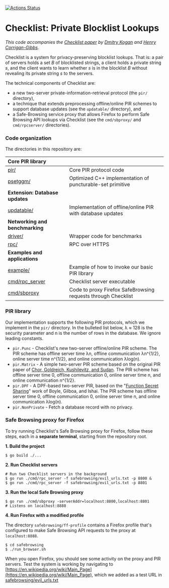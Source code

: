 [![Actions Status](https://github.com/dimakogan/checklist/actions/workflows/main.yml/badge.svg)](https://github.com/dimakogan/checklist/actions/workflows/main.yml)

# Checklist: Private Blocklist Lookups

*This code accompanies the [Checklist paper](https://eprint.iacr.org/2021/345.pdf) by [Dmitry Kogan](https://cs.stanford.edu/~dkogan/) and [Henry Corrigan-Gibbs](https://people.csail.mit.edu/henrycg/).*

Checklist is a system for privacy-preserving blocklist lookups. That is: a pair of servers holds a set *B* of blocklisted strings, a client holds a private string *s*, and the client wants to learn whether *s* is in the blocklist *B* without revealing its private string *s* to the servers.

The technical components of Checklist are:

* a new two-server private-information-retrieval protocol (the `pir/` directory),
* a technique that extends preprocessing offline/online PIR schemes to support database updates (see the `updatable/` directory), and
* a Safe-Browsing service proxy that allows Firefox to perform Safe Browsing API lookups via Checklist (see the `cmd/sbproxy/` and `cmd/rpcserver/` directories).

### Code organization 

The directories in this repository are:

| **Core PIR library** ||
| :--- | :---|
| [pir/](pir/) | Core PIR protocol code |
| [psetggm/](psetggm/) | Optimized C++ implementation of puncturable-set primitive|
| **Extension: Database updates** | |
|[updatable/](updatable/) | Implementation of offline/online PIR with database updates|
| **Networking and benchmarking** | |
| [driver/](driver/) |Wrapper code for benchmarks |
| [rpc/](rpc/) | RPC over HTTPS |
| **Examples and applications** | |
| [example/](example/) | Example of how to invoke our basic PIR library |
| [cmd/rpc_server](cmd/rpc_server/) | Checklist server executable |
| [cmd/sbproxy](cmd/sbproxy/) | Code to proxy Firefox SafeBrowsing requests through Checklist |


### PIR library

Our implementation supports the following PIR protocols, which we implement in the `pir/` directory. In the bulleted list below, λ ≈ 128 is the security parameter and n is the number of rows in the database. We ignore leading constants.

* `pir.Punc` - Checklist's new two-server offline/online PIR scheme. The PIR scheme has offline server time λn, offline communication λn^{1/2}, online server time n^{1/2}, and online communication λlog(n).
* `pir.Matrix` - A simple two-server PIR scheme based on the original PIR paper of [Chor, Goldreich, Kushilevitz, and Sudan](http://www.wisdom.weizmann.ac.il/~oded/PSX/pir2.pdf). The PIR scheme has offline server time 0, offline communication 0, online server time n, and online communication n^{1/2}.
* `pir.DPF` - A DPF-based two-server PIR, based on the "[Function Secret Sharing](https://eprint.iacr.org/2018/707)" work of Boyle, Gilboa, and Ishai. The PIR scheme has offline server time 0, offline communication 0, online server time n, and online communication λlog(n).
* `pir.NonPrivate` - Fetch a database record with no privacy.

### Safe Browsing proxy for Firefox

To try running Checklist's Safe Browsing proxy for Firefox, follow these steps, each in a **separate terminal**, starting from the repository root.

**1. Build the project**

```
$ go build ./...
```

**2. Run Checklist servers**

```
# Run two Checklist servers in the background
$ go run ./cmd/rpc_server -f safebrowsing/evil_urls.txt -p 8800 &
$ go run ./cmd/rpc_server -f safebrowsing/evil_urls.txt -p 8801
```

**3. Run the local Safe Browsing proxy**

```
$ go run ./cmd/sbproxy -serverAddr=localhost:8800,localhost:8801   
# Listens on localhost:8888
```

**4. Run Firefox with a modified profile** 

The directory `safebrowsing/ff-profile` contains a Firefox profile that's configured to make Safe Browsing API requests to the proxy at `localhost:8888`.

```
$ cd safebrowsing
$ ./run_browser.sh
```

When you open Firefox, you should see some activity on the proxy and PIR servers. Test the system is working by navigating to [https://en.wikipedia.org/wiki/Main_Page](https://en.wikipedia.org/wiki/Main_Page), which we added as a test URL in [safebrowsing/evil_urls.txt](safebrowsing/evil_urls.txt)
